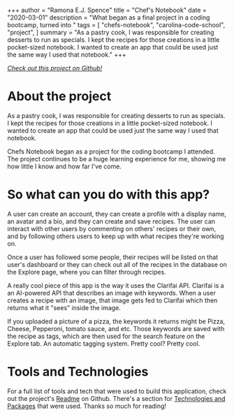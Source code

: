 +++
author = "Ramona E.J. Spence"
title = "Chef's Notebook"
date = "2020-03-01"
description = "What began as a final project in a coding bootcamp, turned into "
tags = [
    "chefs-notebook", "carolina-code-school", "project",
]
summary = "As a pastry cook, I was responsible for creating desserts to run as specials. I kept the recipes for those creations in a little pocket-sized notebook. I wanted to create an app that could be used just the same way I used that notebook."
+++

[*Check out this project on Github!*](https://github.com/ramonaspence/chefs-notebook)

# About the project  

As a pastry cook, I was responsible for creating desserts to run as specials. I kept the recipes for those creations in a little pocket-sized notebook. I wanted to create an app that could be used just the same way I used that notebook.

Chefs Notebook began as a project for the coding bootcamp I attended. The project continues to be a huge learning experience for me, showing me how little I know and how far I've come. 


# So what can you do with this app?  

A user can create an account, they can create a profile with a display name, an avatar and a bio, and they can create and save recipes. The user can interact with other users by commenting on others' recipes or their own, and by following others users to keep up with what recipes they're working on. 

Once a user has followed some people, their recipes will be listed on that user's dashboard or they can check out all of the recipes in the database on the Explore page, where you can filter through recipes. 

A really cool piece of this app is the way it uses the Clarifai API. Clarifai is a an AI-powered API that describes an image with keywords. When a user creates a recipe with an image, that image gets fed to Clarifai which then returns what it "sees" inside the image. 

If you uploaded a picture of a pizza, the keywords it returns might be Pizza, Cheese, Pepperoni, tomato sauce, and etc. Those keywords are saved with the recipe as tags, which are then used for the search feature on the Explore tab. An automatic tagging system. Pretty cool? Pretty cool. 


# Tools and Technologies

For a full list of tools and tech that were used to build this application, check out the project's [Readme](https://github.com/ramonaspence/chefs-notebook#readme) on Github. There's a section for [Technologies and Packages](https://github.com/ramonaspence/chefs-notebook#technologies-and-packages) that were used. Thanks so much for reading!
